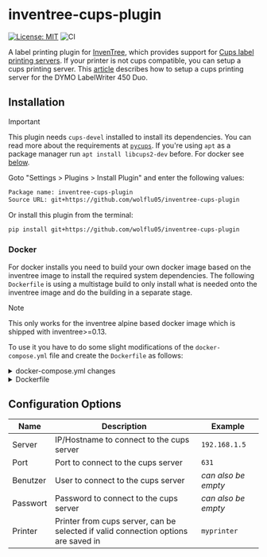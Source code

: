 # inventree-cups-plugin

[![License: MIT](https://img.shields.io/badge/License-MIT-yellow.svg)](https://opensource.org/licenses/MIT)
![CI](https://github.com/wolflu05/inventree-cups-plugin/actions/workflows/ci.yml/badge.svg)

A label printing plugin for [InvenTree](https://inventree.org), which provides support for [Cups label printing servers](https://www.cups.org). If your printer is not cups compatible, you can setup a cups printing server. This [article](https://nerdig.es/labelwriter-im-netz-teil1/) describes how to setup a cups printing server for the DYMO LabelWriter 450 Duo.

## Installation

> [!IMPORTANT]
> This plugin needs `cups-devel` installed to install its dependencies. You can read more about the requirements at [`pycups`](https://github.com/OpenPrinting/pycups). If you're using `apt` as a package manager run `apt install libcups2-dev` before. For docker see [below](#docker).

Goto "Settings > Plugins > Install Plugin" and enter the following values:

```txt
Package name: inventree-cups-plugin 
Source URL: git+https://github.com/wolflu05/inventree-cups-plugin
```

Or install this plugin from the terminal:

```bash
pip install git+https://github.com/wolflu05/inventree-cups-plugin
```

### Docker

For docker installs you need to build your own docker image based on the inventree image to install the required system dependencies. The following `Dockerfile` is using a multistage build to only install what is needed onto the inventree image and do the building in a separate stage.

> [!NOTE]
> This only works for the inventree alpine based docker image which is shipped with inventree>=0.13.

To use it you have to do some slight modifications of the `docker-compose.yml` file and create the `Dockerfile` as follows:

<details><summary>docker-compose.yml changes</summary>

```diff
diff --git a/docker-compose.yml b/docker-compose.yml
index 8adee63..dc3993c 100644
--- a/docker-compose.yml
+++ b/docker-compose.yml
@@ -69,7 +69,14 @@ services:
     # Uses gunicorn as the web server
     inventree-server:
         # If you wish to specify a particular InvenTree version, do so here
-        image: inventree/inventree:${INVENTREE_TAG:-stable}
+        image: inventree/inventree:${INVENTREE_TAG:-stable}-printing
+        pull_policy: never
+        build:
+          context: .
+          dockerfile: Dockerfile
+          target: production
+          args:
+            INVENTREE_TAG: ${INVENTREE_TAG:-stable}
         # Only change this port if you understand the stack.
         # If you change this you have to change:
         # - the proxy settings (on two lines)
@@ -88,7 +95,8 @@ services:
     # Background worker process handles long-running or periodic tasks
     inventree-worker:
         # If you wish to specify a particular InvenTree version, do so here
-        image: inventree/inventree:${INVENTREE_TAG:-stable}
+        image: inventree/inventree:${INVENTREE_TAG:-stable}-printing
+        pull_policy: never
         command: invoke worker
         depends_on:
             - inventree-server
```

</details>

<details><summary>Dockerfile</summary>

```dockerfile
ARG INVENTREE_TAG

# prebuild stage - needs a lot of build dependencies
FROM python:3.10-alpine3.18 as prebuild

RUN apk add --no-cache cups-dev gcc git musl-dev && \
    pip install --user --no-cache-dir git+https://github.com/wolflu05/inventree-cups-plugin

# production image - only install the cups shared library
FROM inventree/inventree:${INVENTREE_TAG} as production

RUN apk add --no-cache cups-libs
COPY --from=prebuild /root/.local /root/.local
```

</details>

## Configuration Options

| Name| Description| Example |
| --- | --- | --- |
| Server | IP/Hostname to connect to the cups server | `192.168.1.5` |
| Port | Port to connect to the cups server | `631` | 
| Benutzer | User to connect to the cups server	| *can also be empty* |
| Passwort | Password to connect to the cups server	| *can also be empty* |
| Printer | Printer from cups server, can be selected if valid connection options are saved in | `myprinter` |
